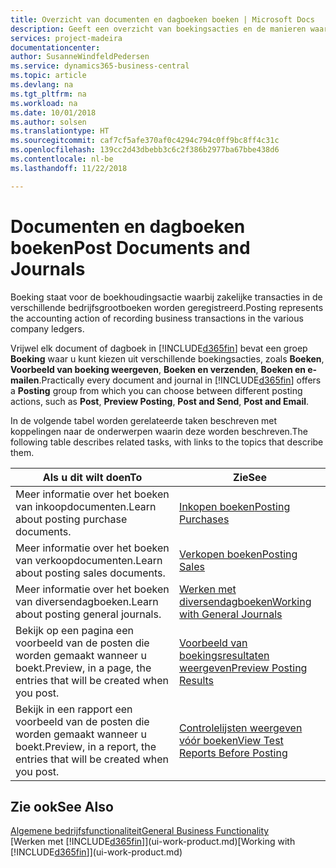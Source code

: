 ```yaml
---
title: Overzicht van documenten en dagboeken boeken | Microsoft Docs
description: Geeft een overzicht van boekingsacties en de manieren waarop u documenten en dagboeken kunt boeken.
services: project-madeira
documentationcenter: 
author: SusanneWindfeldPedersen
ms.service: dynamics365-business-central
ms.topic: article
ms.devlang: na
ms.tgt_pltfrm: na
ms.workload: na
ms.date: 10/01/2018
ms.author: solsen
ms.translationtype: HT
ms.sourcegitcommit: caf7cf5afe370af0c4294c794c0ff9bc8ff4c31c
ms.openlocfilehash: 139cc2d43dbebb3c6c2f386b2977ba67bbe438d6
ms.contentlocale: nl-be
ms.lasthandoff: 11/22/2018

---
```

# <a name="post-documents-and-journals"></a><span data-ttu-id="e559a-103">Documenten en dagboeken boeken</span><span class="sxs-lookup"><span data-stu-id="e559a-103">Post Documents and Journals</span></span>
<span data-ttu-id="e559a-104">Boeking staat voor de boekhoudingsactie waarbij zakelijke transacties in de verschillende bedrijfsgrootboeken worden geregistreerd.</span><span class="sxs-lookup"><span data-stu-id="e559a-104">Posting represents the accounting action of recording business transactions in the various company ledgers.</span></span>

<span data-ttu-id="e559a-105">Vrijwel elk document of dagboek in [!INCLUDE[d365fin](includes/d365fin_md.md)] bevat een groep **Boeking** waar u kunt kiezen uit verschillende boekingsacties, zoals **Boeken**, **Voorbeeld van boeking weergeven**, **Boeken en verzenden**, **Boeken en e-mailen**.</span><span class="sxs-lookup"><span data-stu-id="e559a-105">Practically every document and journal in [!INCLUDE[d365fin](includes/d365fin_md.md)] offers a **Posting** group from which you can choose between different posting actions, such as **Post**, **Preview Posting**, **Post and Send**, **Post and Email**.</span></span>

<span data-ttu-id="e559a-106">In de volgende tabel worden gerelateerde taken beschreven met koppelingen naar de onderwerpen waarin deze worden beschreven.</span><span class="sxs-lookup"><span data-stu-id="e559a-106">The following table describes related tasks, with links to the topics that describe them.</span></span>

| <span data-ttu-id="e559a-107">Als u dit wilt doen</span><span class="sxs-lookup"><span data-stu-id="e559a-107">To</span></span> | <span data-ttu-id="e559a-108">Zie</span><span class="sxs-lookup"><span data-stu-id="e559a-108">See</span></span> |
| --- | --- |
| <span data-ttu-id="e559a-109">Meer informatie over het boeken van inkoopdocumenten.</span><span class="sxs-lookup"><span data-stu-id="e559a-109">Learn about posting purchase documents.</span></span> |[<span data-ttu-id="e559a-110">Inkopen boeken</span><span class="sxs-lookup"><span data-stu-id="e559a-110">Posting Purchases</span></span>](ui-post-purchases.md) |
| <span data-ttu-id="e559a-111">Meer informatie over het boeken van verkoopdocumenten.</span><span class="sxs-lookup"><span data-stu-id="e559a-111">Learn about posting sales documents.</span></span> |[<span data-ttu-id="e559a-112">Verkopen boeken</span><span class="sxs-lookup"><span data-stu-id="e559a-112">Posting Sales</span></span>](ui-post-sales.md) |
| <span data-ttu-id="e559a-113">Meer informatie over het boeken van diversendagboeken.</span><span class="sxs-lookup"><span data-stu-id="e559a-113">Learn about posting general journals.</span></span> |[<span data-ttu-id="e559a-114">Werken met diversendagboeken</span><span class="sxs-lookup"><span data-stu-id="e559a-114">Working with General Journals</span></span>](ui-work-general-journals.md) |
| <span data-ttu-id="e559a-115">Bekijk op een pagina een voorbeeld van de posten die worden gemaakt wanneer u boekt.</span><span class="sxs-lookup"><span data-stu-id="e559a-115">Preview, in a page, the entries that will be created when you post.</span></span> |[<span data-ttu-id="e559a-116">Voorbeeld van boekingsresultaten weergeven</span><span class="sxs-lookup"><span data-stu-id="e559a-116">Preview Posting Results</span></span>](ui-how-preview-post-results.md) |
| <span data-ttu-id="e559a-117">Bekijk in een rapport een voorbeeld van de posten die worden gemaakt wanneer u boekt.</span><span class="sxs-lookup"><span data-stu-id="e559a-117">Preview, in a report, the entries that will be created when you post.</span></span> |[<span data-ttu-id="e559a-118">Controlelijsten weergeven vóór boeken</span><span class="sxs-lookup"><span data-stu-id="e559a-118">View Test Reports Before Posting</span></span>](ui-how-view-test-reports-posting.md) |

## <a name="see-also"></a><span data-ttu-id="e559a-119">Zie ook</span><span class="sxs-lookup"><span data-stu-id="e559a-119">See Also</span></span>
[<span data-ttu-id="e559a-120">Algemene bedrijfsfunctionaliteit</span><span class="sxs-lookup"><span data-stu-id="e559a-120">General Business Functionality</span></span>](ui-across-business-areas.md)  
<span data-ttu-id="e559a-121">[Werken met [!INCLUDE[d365fin](includes/d365fin_md.md)]](ui-work-product.md)</span><span class="sxs-lookup"><span data-stu-id="e559a-121">[Working with [!INCLUDE[d365fin](includes/d365fin_md.md)]](ui-work-product.md)</span></span>



